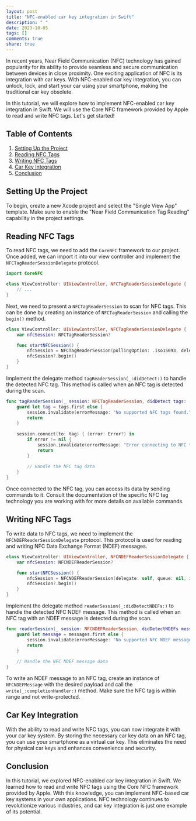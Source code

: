 ```yaml
---
layout: post
title: "NFC-enabled car key integration in Swift"
description: " "
date: 2023-10-05
tags: []
comments: true
share: true
---
```


In recent years, Near Field Communication (NFC) technology has gained popularity for its ability to provide seamless and secure communication between devices in close proximity. One exciting application of NFC is its integration with car keys. With NFC-enabled car key integration, you can unlock, lock, and start your car using your smartphone, making the traditional car key obsolete.

In this tutorial, we will explore how to implement NFC-enabled car key integration in Swift. We will use the Core NFC framework provided by Apple to read and write NFC tags. Let's get started!

## Table of Contents
1. [Setting Up the Project](#setting-up-the-project)
2. [Reading NFC Tags](#reading-nfc-tags)
3. [Writing NFC Tags](#writing-nfc-tags)
4. [Car Key Integration](#car-key-integration)
5. [Conclusion](#conclusion)

## Setting Up the Project

To begin, create a new Xcode project and select the "Single View App" template. Make sure to enable the "Near Field Communication Tag Reading" capability in the project settings.

## Reading NFC Tags

To read NFC tags, we need to add the `CoreNFC` framework to our project. Once added, we can import it into our view controller and implement the `NFCTagReaderSessionDelegate` protocol.

```swift
import CoreNFC

class ViewController: UIViewController, NFCTagReaderSessionDelegate {
    // ...
}
```

Next, we need to present a `NFCTagReaderSession` to scan for NFC tags. This can be done by creating an instance of `NFCTagReaderSession` and calling the `begin()` method.

```swift
class ViewController: UIViewController, NFCTagReaderSessionDelegate {
    var nfcSession: NFCTagReaderSession?

    func startNFCSession() {
        nfcSession = NFCTagReaderSession(pollingOption: .iso15693, delegate: self)
        nfcSession?.begin()
    }
}
```

Implement the delegate method `tagReaderSession(_:didDetect:)` to handle the detected NFC tag. This method is called when an NFC tag is detected during the scan.

```swift
func tagReaderSession(_ session: NFCTagReaderSession, didDetect tags: [NFCTag]) {
    guard let tag = tags.first else {
        session.invalidate(errorMessage: "No supported NFC tags found.")
        return
    }
    
    session.connect(to: tag) { (error: Error?) in
        if error != nil {
            session.invalidate(errorMessage: "Error connecting to NFC tag.")
            return
        }
        
        // Handle the NFC tag data
    }
}
```

Once connected to the NFC tag, you can access its data by sending commands to it. Consult the documentation of the specific NFC tag technology you are working with for more details on available commands.

## Writing NFC Tags

To write data to NFC tags, we need to implement the `NFCNDEFReaderSessionDelegate` protocol. This protocol is used for reading and writing NFC Data Exchange Format (NDEF) messages.

```swift
class ViewController: UIViewController, NFCNDEFReaderSessionDelegate {
    var nfcSession: NFCNDEFReaderSession?

    func startNFCSession() {
        nfcSession = NFCNDEFReaderSession(delegate: self, queue: nil, invalidateAfterFirstRead: false)
        nfcSession?.begin()
    }
}
```

Implement the delegate method `readerSession(_:didDetectNDEFs:)` to handle the detected NFC NDEF message. This method is called when an NFC tag with an NDEF message is detected during the scan.

```swift
func readerSession(_ session: NFCNDEFReaderSession, didDetectNDEFs messages: [NFCNDEFMessage]) {
    guard let message = messages.first else {
        session.invalidate(errorMessage: "No supported NFC NDEF messages found.")
        return
    }
    
    // Handle the NFC NDEF message data
}
```

To write an NDEF message to an NFC tag, create an instance of `NFCNDEFMessage` with the desired payload and call the `write(_:completionHandler:)` method. Make sure the NFC tag is within range and not write-protected.

## Car Key Integration

With the ability to read and write NFC tags, you can now integrate it with your car key system. By storing the necessary car key data on an NFC tag, you can use your smartphone as a virtual car key. This eliminates the need for physical car keys and enhances convenience and security.

## Conclusion

In this tutorial, we explored NFC-enabled car key integration in Swift. We learned how to read and write NFC tags using the Core NFC framework provided by Apple. With this knowledge, you can implement NFC-based car key systems in your own applications. NFC technology continues to revolutionize various industries, and car key integration is just one example of its potential.